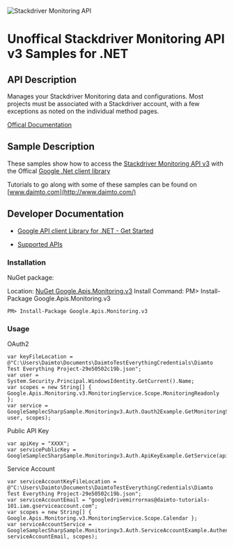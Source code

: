 ﻿![Stackdriver Monitoring API](http://www.google.com/images/icons/product/search-32.gif)

# Unoffical Stackdriver Monitoring API v3 Samples for .NET  

## API Description

Manages your Stackdriver Monitoring data and configurations. Most projects must be associated with a Stackdriver account, with a few exceptions as noted on the individual method pages.

[Offical Documentation](https://cloud.google.com/monitoring/api/)

## Sample Description

These samples show how to access the [Stackdriver Monitoring API v3](https://cloud.google.com/monitoring/api/) with the Offical [Google .Net client library](https://github.com/google/google-api-dotnet-client)

Tutorials to go along with some of these samples can be found on [www.daimto.com](http://www.daimto.com/)

## Developer Documentation

* [Google API client Library for .NET - Get Started](https://developers.google.com/api-client-library/dotnet/get_started)

* [Supported APIs](https://developers.google.com/api-client-library/dotnet/apis/)

### Installation

NuGet package:

Location: [NuGet Google.Apis.Monitoring.v3](https://www.nuget.org/packages/Google.Apis.Monitoring.v3)
Install Command: PM>  Install-Package Google.Apis.Monitoring.v3

```
PM> Install-Package Google.Apis.Monitoring.v3
```

### Usage

OAuth2
```
var keyFileLocation = @"C:\Users\Daimto\Documents\DaimtoTestEverythingCredentials\Diamto Test Everything Project-29e50502c19b.json";
var user = System.Security.Principal.WindowsIdentity.GetCurrent().Name;
var scopes = new String[] { Google.Apis.Monitoring.v3.MonitoringService.Scope.MonitoringReadonly };
var service = GoogleSamplecSharpSample.Monitoringv3.Auth.Oauth2Example.GetMonitoringService(keyFileLocation, user, scopes);
```

Public API Key

```
var apiKey = "XXXX";
var servicePublicKey = GoogleSamplecSharpSample.Monitoringv3.Auth.ApiKeyExample.GetService(apiKey);
```

Service Account
```
var serviceAccountKeyFileLocation = @"C:\Users\Daimto\Documents\DaimtoTestEverythingCredentials\Diamto Test Everything Project-29e50502c19b.json";
var serviceAccountEmail = "googledrivemirrornas@daimto-tutorials-101.iam.gserviceaccount.com";
var scopes = new String[] { Google.Apis.Monitoring.v3.MonitoringService.Scope.Calendar };            
var serviceAccountService = GoogleSamplecSharpSample.Monitoringv3.Auth.ServiceAccountExample.AuthenticateServiceAccount(serviceAccountKeyFileLocation, serviceAccountEmail, scopes);
```
